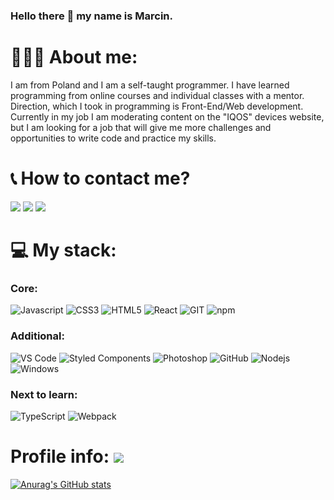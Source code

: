 

### Hello there :wave: my name is Marcin.

# 👨🏽‍💻 About me:

I am from Poland and I am a self-taught programmer. I have learned programming from online courses and individual classes with a mentor. Direction, which I took in programming is Front-End/Web development. Currently in my job I am moderating content on the "IQOS" devices website, but I am looking for a job that will give me more challenges and opportunities to write code and practice my skills.

# :telephone_receiver: How to contact me?

<div>
  <a href="mailto:mskwieru@gmail.com?subject=[GitHub]%20🔥%20Message%20title&body=Hello%2C%0AYour%20message%20here..."><img src="https://img.shields.io/badge/e‑mail-D14836.svg?style=for-the-badge&logo=GMail&logoColor=white"/></a>
 <a href="https://www.linkedin.com/in/marcin-skwierczy%C5%84ski-318328213/"><img src="https://img.shields.io/badge/linkedin-0077B5.svg?style=for-the-badge&logo=linkedin&logoColor=white"/></a>
 <a href="https://www.facebook.com/skwieru/"><img src="https://img.shields.io/badge/Facebook-1877F2?style=for-the-badge&logo=facebook&logoColor=white"/></a>
</div>

# :computer: My stack:

### Core:
<p>
<img alt="Javascript" src="https://img.shields.io/badge/JavaScript-323330?style=for-the-badge&logo=javascript&logoColor=#F7DF1E" />
<img alt="CSS3" src="https://img.shields.io/badge/-CSS3-1572B6?style=for-the-badge&logo=CSS3&logoColor=white"/>
<img alt="HTML5" src="https://img.shields.io/badge/-HTML5-E34F26?style=for-the-badge&logo=html5&logoColor=white" />
<img alt="React" src="https://img.shields.io/badge/-React-45b8d8?style=for-the-badge&logo=react&logoColor=white" />
<img alt="GIT" src="https://img.shields.io/badge/-Git-F05032?style=for-the-badge&logo=git&logoColor=white" />
<img alt="npm" src="https://img.shields.io/badge/-NPM-CB3837?style=for-the-badge&logo=npm&logoColor=white" />
</p>

### Additional:
<p>
<img alt="VS Code" src="https://img.shields.io/badge/-Visual%20Studio%20Code-23A9F2?style=for-the-badge&logo=Visual%20Studio%20Code&logoColor=white"/>
<img alt="Styled Components" src="https://img.shields.io/badge/-Styled_Components-db7092?style=for-the-badge&logo=styled-components&logoColor=white" />
<img alt="Photoshop" src="https://img.shields.io/badge/Photoshop-323330?style=for-the-badge&logo=adobephotoshop&logoColor=blue" />
<img alt="GitHub" src="https://img.shields.io/badge/-Github-181717?style=for-the-badge&logo=GitHub&logoColor=white"/>
<img alt="Nodejs" src="https://img.shields.io/badge/-Nodejs-08cf33?style=for-the-badge&logo=Node.js&logoColor=white" />
<img alt="Windows" src="https://img.shields.io/badge/-windows-0889cf?style=for-the-badge&logo=windows&logoColor=white" />
</p>

### Next to learn:
<img alt="TypeScript" src="https://img.shields.io/badge/-TypeScript-007ACC?style=for-the-badge&logo=typescript&logoColor=white" />
<img alt="Webpack" src="https://img.shields.io/badge/-Webpack-8DD6F9?style=for-the-badge&logo=webpack&logoColor=white" />

# Profile info: <img src="https://komarev.com/ghpvc/?username=skwieru&style=for-the-badge&color=red"/>
[![Anurag's GitHub stats](https://github-readme-stats.vercel.app/api?username=Skwieru)](https://github.com/anuraghazra/github-readme-stats)
